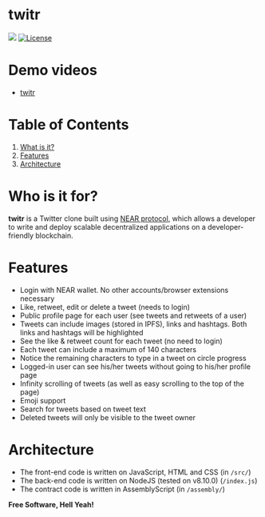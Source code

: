 # twitr
![](https://img.shields.io/badge/nodejs-8.10-blue.svg) [![License](https://img.shields.io/badge/license-MIT-green.svg)](https://opensource.org/licenses/MIT)

# Demo videos
* [twitr](https://www.youtube.com/watch?v=7_YMK0GizTc)

# Table of Contents
1. [What is it?](#what-is-it)
2. [Features](#features)
3. [Architecture](#architecture)

# Who is it for?
**twitr** is a Twitter clone built using [NEAR protocol](https://nearprotocol.com/), which allows a developer to write and deploy scalable decentralized applications on a developer-friendly blockchain.

# Features
* Login with NEAR wallet. No other accounts/browser extensions necessary
* Like, retweet, edit or delete a tweet (needs to login)
* Public profile page for each user (see tweets and retweets of a user)
* Tweets can include images (stored in IPFS), links and hashtags. Both links and hashtags will be highlighted
* See the like & retweet count for each tweet (no need to login)
* Each tweet can include a maximum of 140 characters
* Notice the remaining characters to type in a tweet on circle progress
* Logged-in user can see his/her tweets without going to his/her profile page
* Infinity scrolling of tweets (as well as easy scrolling to the top of the page)
* Emoji support
* Search for tweets based on tweet text
* Deleted tweets will only be visible to the tweet owner

# Architecture
* The front-end code is written on JavaScript, HTML and CSS (in `/src/`)
* The back-end code is written on NodeJS (tested on v8.10.0) (`/index.js`)
* The contract code is written in AssemblyScript (in `/assembly/`)

**Free Software, Hell Yeah!**
